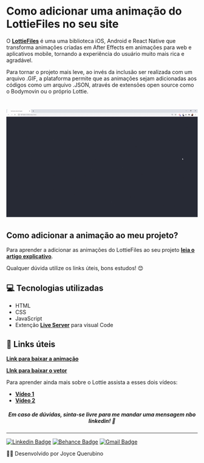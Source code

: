 # Como adicionar uma animação do LottieFiles no seu site

O **[LottieFiles](https://lottiefiles.com/)** é uma uma biblioteca iOS, Android e React Native que transforma animações criadas em After Effects em animações para web e aplicativos mobile, tornando a experiência do usuário muito mais rica e agradável.

Para tornar o projeto mais leve, ao invés da inclusão ser realizada com um arquivo .GIF, a plataforma permite que as animações sejam adicionadas aos códigos como um arquivo .JSON, através de extensões open source como o Bodymovin ou o próprio Lottie.

<h1 align = center>
    <img src="public/anima.gif">
</h1>

## Como adicionar a animação ao meu projeto?

Para aprender a adicionar as animações do LottieFiles ao seu projeto **[leia o artigo explicativo](https://medium.com/@joycequerubino5/como-adicionar-uma-anima%C3%A7%C3%A3o-do-lottiefiles-no-seu-site-286827d3d9cf)**. 

Qualquer dúvida utilize os links úteis, bons estudos! 😊  

## 💻 Tecnologias utilizadas
  - HTML
  - CSS
  - JavaScript
  - Extenção **[Live Server](https://marketplace.visualstudio.com/items?itemName=ritwickdey.LiveServer)** para visual Code

## 📌 Links úteis 

**[Link para baixar a animação](https://lottiefiles.com/share/MwH99h)** 

**[LInk para baixar o vetor](https://br.freepik.com/vetores-gratis/modelo-de-erro-404-com-espaco-e-envio-em-estilo-plano_1902952.htm#page=1&query=erro%20404%20space&position=14)** 

Para aprender ainda mais sobre o Lottie assista a esses dois vídeos: 

- **[Vídeo 1](https://www.youtube.com/watch?v=xYQ-HdVfBSA)**
- **[Vídeo 2](https://www.youtube.com/watch?v=zU7AiFcTmz0&list=PLzz3lYjvdSbXyBJIjwoIGSUqdEuPR_Z8X&index=29&t=0s)** 

<h5 align = center>
Em caso de dúvidas, sinta-se livre para me mandar uma mensagem nbo linkedin! 👋
</h5>

---
 [![Linkedin Badge](https://img.shields.io/badge/-LinkedIn-blue?style=flat-square&logo=Linkedin&logoColor=white&link=https://www.linkedin.com/in/joyce-querubino/)](https://www.linkedin.com/in/joyce-querubino/)
 [![Behance Badge](https://img.shields.io/badge/-Behance-blue?style=flat-square&logo=Behance&logoColor=white&link=https://www.behance.net/joycequerucdd7)](https://www.behance.net/joycequerucdd7)
 [![Gmail Badge](https://img.shields.io/badge/-Gmail-c14438?style=flat-square&logo=Gmail&logoColor=white&link=mailto:joycequerubino5@gmail.com)](mailto:joycequerubino5@gmail.com)

🐱‍👤 Desenvolvido por Joyce Querubino  
